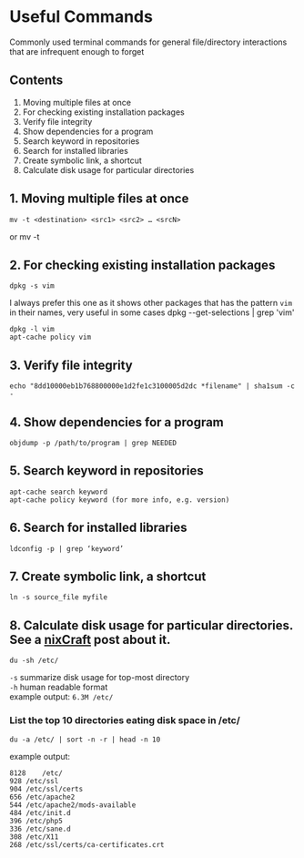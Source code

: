 # Useful Commands
Commonly used terminal commands for general file/directory interactions that are infrequent enough to forget

## Contents
1. Moving multiple files at once
2. For checking existing installation packages
3. Verify file integrity
4. Show dependencies for a program
5. Search keyword in repositories
6. Search for installed libraries
7. Create symbolic link, a shortcut
8. Calculate disk usage for particular directories


## 1. Moving multiple files at once
	mv -t <destination> <src1> <src2> … <srcN>
or
	mv <file1> <file2> <file3> -t <destination>

## 2. For checking existing installation packages
	dpkg -s vim
	
I always prefer this one as it shows other packages that has the pattern `vim` in their names, very useful in some cases
	dpkg --get-selections | grep 'vim'

	dpkg -l vim
	apt-cache policy vim

## 3. Verify file integrity
	echo "8dd10000eb1b768800000e1d2fe1c3100005d2dc *filename" | sha1sum -c -

## 4. Show dependencies for a program
	objdump -p /path/to/program | grep NEEDED

## 5. Search keyword in repositories
	apt-cache search keyword
	apt-cache policy keyword (for more info, e.g. version)

## 6. Search for installed libraries
	ldconfig -p | grep ‘keyword’

## 7. Create symbolic link, a shortcut
	ln -s source_file myfile

## 8. Calculate disk usage for particular directories. See a [nixCraft](https://www.cyberciti.biz/faq/linux-check-disk-space-command/) post about it.
	du -sh /etc/

```-s``` summarize  disk usage for top-most directory  
```-h``` human readable format  
example output: ```6.3M /etc/```

### List the top 10 directories eating disk space in /etc/
	du -a /etc/ | sort -n -r | head -n 10

example output: 

	8128	/etc/
	928	/etc/ssl
	904	/etc/ssl/certs
	656	/etc/apache2
	544	/etc/apache2/mods-available
	484	/etc/init.d
	396	/etc/php5
	336	/etc/sane.d
	308	/etc/X11
	268	/etc/ssl/certs/ca-certificates.crt
